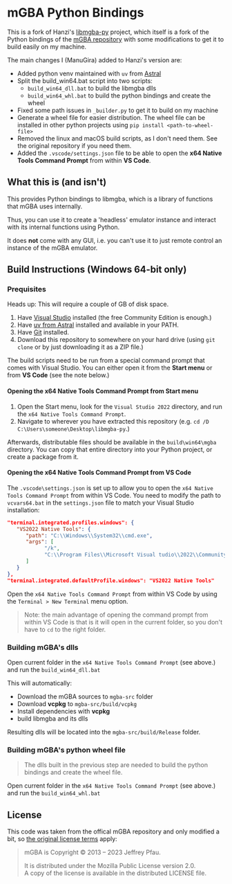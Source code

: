 mGBA Python Bindings
=====================

This is a fork of Hanzi's [libmgba-py](https://github.com/hanzi/libmgba-py) project, which itself is a fork of the Python bindings of the [mGBA repository](https://github.com/mgba-emu/mgba/tree/master/src/platform/python)
with some modifications to get it to build easily on my machine.

The main changes I (ManuGira) added to Hanzi's version are:
- Added python venv maintained with `uv` from [Astral](https://docs.astral.sh/uv/)
- Split the build_win64.bat script into two scripts:
  - `build_win64_dll.bat` to build the libmgba dlls
  - `build_win64_whl.bat` to build the python bindings and create the wheel
- Fixed some path issues in `_builder.py` to get it to build on my machine
- Generate a wheel file for easier distribution. The wheel file can be installed in other python projects using `pip install <path-to-wheel-file>`
- Removed the linux and macOS build scripts, as I don't need them. See the original repository if you need them.
- Added the `.vscode/settings.json` file to be able to open the **x64 Native Tools Command Prompt** from within **VS Code**.


## What this is (and isn't)

This provides Python bindings to libmgba, which is a library of
functions that mGBA uses internally.

Thus, you can use it to create a 'headless' emulator instance and
interact with its internal functions using Python.

It does **not** come with any GUI, i.e. you can't use it to just
remote control an instance of the mGBA emulator.


## Build Instructions (Windows 64-bit only)

### Prequisites

Heads up: This will require a couple of GB of disk space.

1. Have [Visual Studio](https://visualstudio.microsoft.com/vs/community/) installed (the free Community Edition is enough.)
1. Have [uv from Astral](https://docs.astral.sh/uv/) installed and available in your PATH.
1. Have [Git](https://git-scm.com/download/win) installed.
1. Download this repository to somewhere on your hard drive (using `git clone` or by just downloading it as a ZIP file.)

The build scripts need to be run from a special command prompt that
comes with Visual Studio. You can either open it from the **Start menu** or from **VS Code** (see the note below.)

#### Opening the **x64 Native Tools Command Prompt** from Start menu

   1. Open the Start menu, look for the `Visual Studio 2022` directory, and run the `x64 Native Tools Command Prompt`.
   1. Navigate to wherever you have extracted this repository (e.g. `cd /D C:\Users\someone\Desktop\libmgba-py`.)


Afterwards, distributable files should be available in the `build\win64\mgba` directory. You can copy that entire directory into your Python project, or create a package from it.

#### Opening the **x64 Native Tools Command Prompt** from VS Code

The `.vscode\settings.json` is set up to allow you to open the `x64 Native Tools Command Prompt` from within VS Code. You need to modify the path to `vcvars64.bat` in the `settings.json` file to match your Visual Studio installation:

```json
"terminal.integrated.profiles.windows": {
   "VS2022 Native Tools": {
      "path": "C:\\Windows\\System32\\cmd.exe",
      "args": [
            "/k",
            "C:\\Program Files\\Microsoft Visual tudio\\2022\\Community\\VC\\Auxiliary\\Build\\vcvars64.bat"  // <-- MODIFY THIS PATH TO MATCH YOUR INSTALLATION
      ]
   }
},
"terminal.integrated.defaultProfile.windows": "VS2022 Native Tools"
```
 Open the `x64 Native Tools Command Prompt` from within VS Code by using the `Terminal > New Terminal` menu option.

> Note: the main advantage of opening the command prompt from within VS Code is that is it will open in the current folder, so you don't have to `cd` to the right folder.

### Building mGBA's dlls
Open current folder in the `x64 Native Tools Command Prompt` (see above.) and run the `build_win64_dll.bat`

This will automatically:
 - Download the mGBA sources to `mgba-src` folder
 - Download **vcpkg** to `mgba-src/build/vcpkg`
 - Install dependencies with **vcpkg**
 - build libmgba and its dlls
 
Resulting dlls will be located into the `mgba-src/build/Release` folder.

### Building mGBA's python wheel file
> The dlls built in the previous step are needed to build the python bindings and create the wheel file.

Open current folder in the `x64 Native Tools Command Prompt` (see above.) and run the `build_win64_whl.bat`

## License

This code was taken from the offical mGBA repository and only modified
a bit, so [the original license terms](https://github.com/mgba-emu/mgba/#copyright)
apply:

> mGBA is Copyright © 2013 – 2023 Jeffrey Pfau.
> 
> It is distributed under the Mozilla Public License version 2.0.  
> A copy of the license is available in the distributed LICENSE file.
